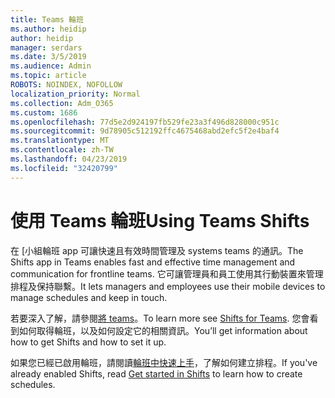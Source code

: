 ```yaml
---
title: Teams 輪班
ms.author: heidip
author: heidip
manager: serdars
ms.date: 3/5/2019
ms.audience: Admin
ms.topic: article
ROBOTS: NOINDEX, NOFOLLOW
localization_priority: Normal
ms.collection: Adm_O365
ms.custom: 1686
ms.openlocfilehash: 77d5e2d924197fb529fe23a3f496d828000c951c
ms.sourcegitcommit: 9d78905c512192ffc4675468abd2efc5f2e4baf4
ms.translationtype: MT
ms.contentlocale: zh-TW
ms.lasthandoff: 04/23/2019
ms.locfileid: "32420799"
---
```

# <a name="using-teams-shifts"></a><span data-ttu-id="35f46-102">使用 Teams 輪班</span><span class="sxs-lookup"><span data-stu-id="35f46-102">Using Teams Shifts</span></span>

<span data-ttu-id="35f46-103">在 [小組輪班 app 可讓快速且有效時間管理及 systems teams 的通訊。</span><span class="sxs-lookup"><span data-stu-id="35f46-103">The Shifts app in Teams enables fast and effective time management and communication for frontline teams.</span></span> <span data-ttu-id="35f46-104">它可讓管理員和員工使用其行動裝置來管理排程及保持聯繫。</span><span class="sxs-lookup"><span data-stu-id="35f46-104">It lets managers and employees use their mobile devices to manage schedules and keep in touch.</span></span>

<span data-ttu-id="35f46-105">若要深入了解，請參閱[將 teams](https://docs.microsoft.com/en-us/microsoftteams/expand-teams-across-your-org/shifts-for-teams-landing-page)。</span><span class="sxs-lookup"><span data-stu-id="35f46-105">To learn more see [Shifts for Teams](https://docs.microsoft.com/en-us/microsoftteams/expand-teams-across-your-org/shifts-for-teams-landing-page).</span></span> <span data-ttu-id="35f46-106">您會看到如何取得輪班，以及如何設定它的相關資訊。</span><span class="sxs-lookup"><span data-stu-id="35f46-106">You’ll get information about how to get Shifts and how to set it up.</span></span>

<span data-ttu-id="35f46-107">如果您已經已啟用輪班，請閱讀[輪班中快速上手](https://support.office.com/en-us/article/get-started-in-shifts-5f3e30d8-1821-4904-be26-c3cd25a497d6)，了解如何建立排程。</span><span class="sxs-lookup"><span data-stu-id="35f46-107">If you've already enabled Shifts, read [Get started in Shifts](https://support.office.com/en-us/article/get-started-in-shifts-5f3e30d8-1821-4904-be26-c3cd25a497d6) to learn how to create schedules.</span></span>

